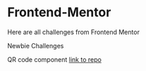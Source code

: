 # Frontend-Mentor
Here are all challenges from Frontend Mentor

Newbie Challenges

QR code component [link to repo](https://github.com/NikolaM4/Frontend-Mentor/blob/main/QR%20code%20component/)
